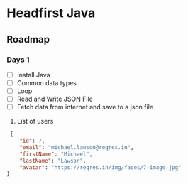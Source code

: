 # Headfirst Java

## Roadmap

### Days 1

- [ ] Install Java
- [ ] Common data types
- [ ] Loop
- [ ] Read and Write JSON File
- [ ] Fetch data from internet and save to a json file

1. List of users

```json
 {
    "id": 7,
    "email": "michael.lawson@reqres.in",
    "firstName": "Michael",
    "lastName": "Lawson",
    "avatar": "https://reqres.in/img/faces/7-image.jpg"
}
```